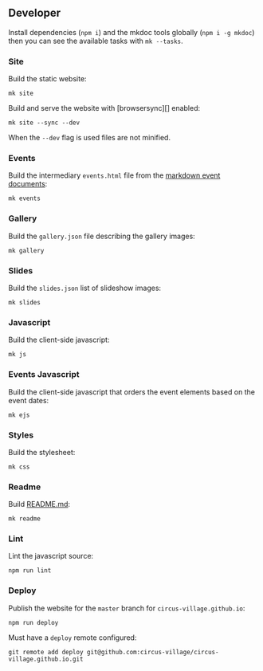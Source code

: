 ## Developer

Install dependencies (`npm i`) and the mkdoc tools globally (`npm i -g mkdoc`) then you can see the available tasks with `mk --tasks`.

### Site

Build the static website:

```shell
mk site
```

Build and serve the website with [browsersync][] enabled:

```shell
mk site --sync --dev
```

When the `--dev` flag is used files are not minified.

### Events

Build the intermediary `events.html` file from the [markdown event documents](/doc/events):

```shell
mk events
```

### Gallery

Build the `gallery.json` file describing the gallery images:

```shell
mk gallery
```

### Slides

Build the `slides.json` list of slideshow images:

```shell
mk slides
```

### Javascript

Build the client-side javascript:

```shell
mk js
```

### Events Javascript

Build the client-side javascript that orders the event elements based on the event dates:

```shell
mk ejs
```

### Styles

Build the stylesheet:

```shell
mk css
```

### Readme

Build [README.md](/README.md):

```shell
mk readme
```

### Lint

Lint the javascript source:

```shell
npm run lint
```

### Deploy

Publish the website for the `master` branch for `circus-village.github.io`:

```shell
npm run deploy
```

Must have a `deploy` remote configured:

```shell
git remote add deploy git@github.com:circus-village/circus-village.github.io.git
```
